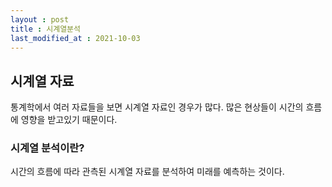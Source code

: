 ```yaml
---
layout : post
title : 시계열분석
last_modified_at : 2021-10-03
---
```



<h2>시계열 자료</h2>
통계학에서 여러 자료들을 보면 시계열 자료인 경우가 많다. 많은 현상들이 시간의 흐름에 영향을 받고있기 때문이다.

<h3>시계열 분석이란?</h3>
시간의 흐름에 따라 관측된 시계열 자료를 분석하여 미래를 예측하는 것이다.
